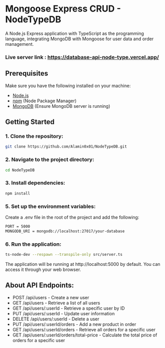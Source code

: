 ﻿# Mongoose Express CRUD - NodeTypeDB

A Node.js Express application with TypeScript as the programming language, integrating MongoDB with Mongoose for user data and order management.

### Live server link : https://database-api-node-type.vercel.app/

## Prerequisites

Make sure you have the following installed on your machine:

- [Node.js](https://nodejs.org/)
- [npm](https://www.npmjs.com/) (Node Package Manager)
- [MongoDB](https://www.mongodb.com/) (Ensure MongoDB server is running)

## Getting Started

### 1. Clone the repository:

```bash
git clone https://github.com/Alamin0x01/NodeTypeDB.git

```

### 2. Navigate to the project directory:

```bash
cd NodeTypeDB
```

### 3. Install dependencies:

```bash
npm install
```

### 5. Set up the environment variables:

Create a .env file in the root of the project and add the following:

```bash
PORT = 5000
MONGODB_URI = mongodb://localhost:27017/your-database
```

### 6. Run the application:

```bash
ts-node-dev --respawn --transpile-only src/server.ts
```

The application will be running at http://localhost:5000 by default. You can access it through your web browser.

## About API Endpoints:

- POST /api/users - Create a new user
- GET /api/users - Retrieve a list of all users
- GET /api/users/:userId - Retrieve a specific user by ID
- PUT /api/users/:userId - Update user information
- DELETE /api/users/:userId - Delete a user
- PUT /api/users/:userId/orders - Add a new product in order
- GET /api/users/:userId/orders - Retrieve all orders for a specific user
- GET /api/users/:userId/orders/total-price - Calculate the total price of orders for a specific user
